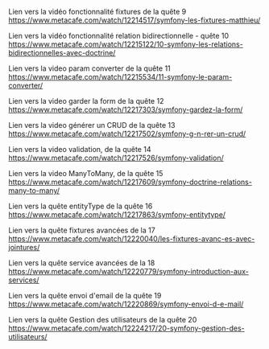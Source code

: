 
Lien vers la vidéo fonctionnalité fixtures de la quête 9
https://www.metacafe.com/watch/12214517/symfony-les-fixtures-matthieu/

Lien vers la vidéo fonctionnalité relation bidirectionnelle - quête 10
https://www.metacafe.com/watch/12215122/10-symfony-les-relations-bidirectionnelles-avec-doctrine/

Lien vers la video param converter de la quête 11
https://www.metacafe.com/watch/12215534/11-symfony-le-param-converter/

Lien vers la video garder la form de la quête 12
https://www.metacafe.com/watch/12217303/symfony-gardez-la-form/

Lien vers la video générer un CRUD de la quête 13
https://www.metacafe.com/watch/12217502/symfony-g-n-rer-un-crud/

Lien vers la video validation, de la quête 14
https://www.metacafe.com/watch/12217526/symfony-validation/

Lien vers la video ManyToMany, de la quête 15
https://www.metacafe.com/watch/12217609/symfony-doctrine-relations-many-to-many/

Lien vers la quête entityType de la quête 16
https://www.metacafe.com/watch/12217863/symfony-entitytype/

Lien vers la quête fixtures avancées de la 17
https://www.metacafe.com/watch/12220040/les-fixtures-avanc-es-avec-jointures/

Lien vers la quête service avancées de la 18
https://www.metacafe.com/watch/12220779/symfony-introduction-aux-services/

Lien vers la quête envoi d'email de la quête 19
https://www.metacafe.com/watch/12220869/symfony-envoi-d-e-mail/

Lien vers la quête Gestion des utilisateurs de la quête 20
https://www.metacafe.com/watch/12224217/20-symfony-gestion-des-utilisateurs/